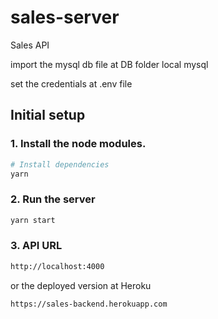 # sales-server
Sales API

import the mysql db file at DB folder local mysql

set the credentials at .env file

## Initial setup

### 1. Install the node modules.

```bash
# Install dependencies
yarn
```

### 2. Run the server
```bash
yarn start
```

### 3. API URL
```bash
http://localhost:4000
```
or the deployed version at Heroku
```bash
https://sales-backend.herokuapp.com
```
